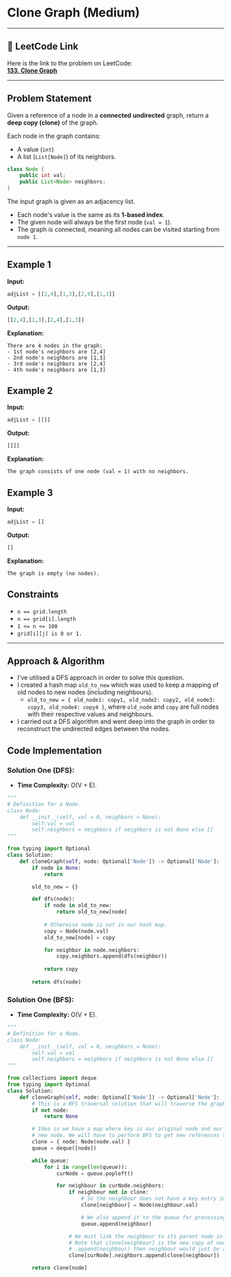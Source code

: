 # Clone Graph (Medium)

---

## 🔗 LeetCode Link

Here is the link to the problem on LeetCode:  
[**133. Clone Graph**](https://leetcode.com/problems/clone-graph/)

---

## Problem Statement

Given a reference of a node in a **connected** **undirected** graph, return a **deep copy (clone)** of the graph.

Each node in the graph contains:
- A value (`int`)
- A list (`List[Node]`) of its neighbors.

```java
class Node {
    public int val;
    public List<Node> neighbors;
}
```

The input graph is given as an adjacency list.

- Each node's value is the same as its **1-based index**.
- The given node will always be the first node (`val = 1`).
- The graph is connected, meaning all nodes can be visited starting from `node 1`.

---

## **Example 1**

**Input:**

```python
adjList = [[2,4],[1,3],[2,4],[1,3]]
```

**Output:**
```python
[[2,4],[1,3],[2,4],[1,3]]
```

**Explanation:**
```plaintext
There are 4 nodes in the graph:
- 1st node's neighbors are [2,4]
- 2nd node's neighbors are [1,3]
- 3rd node's neighbors are [2,4]
- 4th node's neighbors are [1,3]
```

## **Example 2**

**Input:**

```python
adjList = [[]]
```

**Output:**
```python
[[]]
```

**Explanation:**
```plaintext
The graph consists of one node (val = 1) with no neighbors.
```

## **Example 3**

**Input:**

```python
adjList = []
```

**Output:**
```python
[]
```

**Explanation:**
```plaintext
The graph is empty (no nodes).
```

## Constraints

- `n == grid.length`
- `n == grid[i].length`
- `1 <= n <= 100`
- `grid[i][j] is 0 or 1.`

---

## Approach & Algorithm

- I've utilised a DFS approach in order to solve this question.
- I created a hash map `old_to_new` which was used to keep a mapping of old nodes to new nodes (including neighbours).
  - `old_to_new = { old_node1: copy1, old_node2: copy2, old_node3: copy3, old_node4: copy4 }`, where `old_node` and `copy` are full nodes with their respective values and neighbours.
- I carried out a DFS algorithm and went deep into the graph in order to reconstruct the undirected edges between the nodes.

## Code Implementation

### Solution One (DFS):

- **Time Complexity:** O(V + E).

```python
"""
# Definition for a Node.
class Node:
    def __init__(self, val = 0, neighbors = None):
        self.val = val
        self.neighbors = neighbors if neighbors is not None else []
"""

from typing import Optional
class Solution:
    def cloneGraph(self, node: Optional['Node']) -> Optional['Node']:
        if node is None:
            return

        old_to_new = {}

        def dfs(node):
            if node in old_to_new:
                return old_to_new[node]
            
            # Otherwise node is not in our hash map.
            copy = Node(node.val)
            old_to_new[node] = copy

            for neighbor in node.neighbors:
                copy.neighbors.append(dfs(neighbor))
            
            return copy
        
        return dfs(node)

```

### Solution One (BFS):

- **Time Complexity:** O(V + E).

```python
"""
# Definition for a Node.
class Node:
    def __init__(self, val = 0, neighbors = None):
        self.val = val
        self.neighbors = neighbors if neighbors is not None else []
"""

from collections import deque
from typing import Optional
class Solution:
    def cloneGraph(self, node: Optional['Node']) -> Optional['Node']:
        # This is a BFS traversal solution that will traverse the graph and clone it.
        if not node:
            return None

        # Idea is we have a map where key is our original node and our value will be a
        # new node. We will have to perform BFS to get new references to neighbour nodes.
        clone = { node: Node(node.val) }
        queue = deque([node])

        while queue:
            for i in range(len(queue)):
                curNode = queue.popleft()

                for neighbour in curNode.neighbors:
                    if neighbour not in clone:
                        # So the neighbour does not have a key entry into the graph.
                        clone[neighbour] = Node(neighbour.val)

                        # We also append it to the queue for processing.
                        queue.append(neighbour)

                    # We must link the neighbour to its parent node in the cloned graph too.
                    # Note that clone[neighbour] is the new copy of node. If we just done
                    # .append(neighbour) then neighbour would just be a reference to the node.
                    clone[curNode].neighbors.append(clone[neighbour])

        return clone[node]
```

